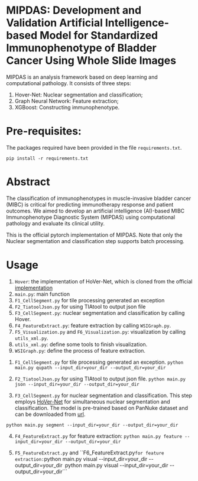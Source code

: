 # MIPDAS: Development and Validation Artificial Intelligence-based Model for Standardized Immunophenotype of Bladder Cancer Using Whole Slide Images
MIPDAS is an analysis framework based on deep learning and computational pathology. It consists of three steps: 
1) Hover-Net: Nuclear segmentation and classification;
2) Graph Neural Network: Feature extraction;
3) XGBoost: Constructing immunophenotype.

# Pre-requisites:
The packages required have been provided in the file ```requirements.txt```.

```pip install -r requirements.txt```

# Abstract
The classification of immunophenotypes in muscle-invasive bladder cancer (MIBC) is critical for predicting immunotherapy response and patient outcomes. We aimed to develop an artificial intelligence (AI)-based MIBC Immunophenotype Diagnostic System (MIPDAS) using computational pathology and evaluate its clinical utility.

This is the official pytorch implementation of MIPDAS. Note that only the Nuclear segmentation and classification step supports batch processing.

# Usage
1) ```Hover```: the implementation of HoVer-Net, which is cloned from the official [implementation](https://github.com/vqdang/hover_net)
2) ```main.py```: main function
3) ```F1_CellSegment.py``` for tile processing generated an exception
4) ```F2_TiatoolJson.py``` for using TIAtool to output json file
5) ```F3_CellSegment.py```: nuclear segmentation and classification by calling Hover.
6) ```F4_FeatureExtract.py```: feature extraction by calling ```WSIGraph.py```.
7) ```F5_Visualization.py``` and ```F6_Visualization.py```: visualization by calling ```utils_xml.py```.
8) ```utils_xml.py```: define some tools to finish visualization.
9) ```WSIGraph.py```: define the process of feature extraction.

1. ```F1_CellSegment.py``` for tile processing generated an exception.
```python main.py qupath --input_dir=your_dir --output_dir=your_dir```


2. ```F2_TiatoolJson.py``` for using TIAtool to output json file.
```python main.py json --input_dir=your_dir --output_dir=your_dir```

3. ```F3_CellSegment.py``` for nuclear segmentation and classification.
This step employs [HoVer-Net](https://github.com/vqdang/hover_net) for simultaneous nuclear segmentation and classification. The model is pre-trained based on PanNuke dataset and can be downloaded from [url](https://drive.google.com/file/d/1SbSArI3KOOWHxRlxnjchO7_MbWzB4lNR/view).

```python main.py segment --input_dir=your_dir --output_dir=your_dir```

4. ```F4_FeatureExtract.py``` for feature extraction:
```python main.py feature --input_dir=your_dir --output_dir=your_dir```

5. ```F5_FeatureExtract.py``` and ``F6_FeatureExtract.py``` for feature extraction:
```python main.py visual --input_dir=your_dir --output_dir=your_dir```
```python main.py visual --input_dir=your_dir --output_dir=your_dir```















